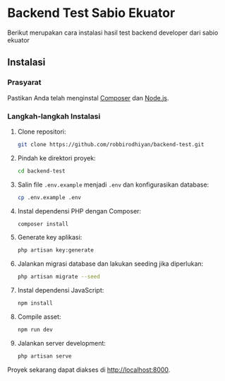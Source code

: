 # Backend Test Sabio Ekuator

Berikut merupakan cara instalasi hasil test backend developer dari sabio ekuator

## Instalasi

### Prasyarat

Pastikan Anda telah menginstal [Composer](https://getcomposer.org/) dan [Node.js](https://nodejs.org/).

### Langkah-langkah Instalasi

1. Clone repositori:

    ```bash
    git clone https://github.com/robbirodhiyan/backend-test.git
    ```

2. Pindah ke direktori proyek:

    ```bash
    cd backend-test
    ```

3. Salin file `.env.example` menjadi `.env` dan konfigurasikan database:

    ```bash
    cp .env.example .env
    ```

4. Instal dependensi PHP dengan Composer:

    ```bash
    composer install
    ```

5. Generate key aplikasi:

    ```bash
    php artisan key:generate
    ```

6. Jalankan migrasi database dan lakukan seeding jika diperlukan:

    ```bash
    php artisan migrate --seed
    ```

7. Instal dependensi JavaScript:

    ```bash
    npm install
    ```

8. Compile asset:

    ```bash
    npm run dev
    ```

9. Jalankan server development:

    ```bash
    php artisan serve
    ```

Proyek sekarang dapat diakses di [http://localhost:8000](http://localhost:8000).
